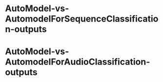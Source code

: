 # AutoModel-vs-AutomodelForSequenceClassification-outputs 
# AutoModel-vs-AutomodelForAudioClassification-outputs 
